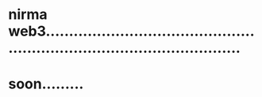 # nirma web3...............................................................................................
# soon.........
